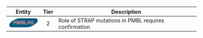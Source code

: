 |Entity|Tier|Description              |
|:----:|:----:|------------------------------|
|![PMBL](images/icons/PMBL_tier2.png) | 2 | Role of STRAP mutations in PMBL requires confirmation|
